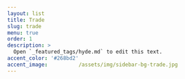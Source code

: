 ```yaml
---
layout: list
title: Trade
slug: trade
menu: true
order: 1
description: >
  Open `_featured_tags/hyde.md` to edit this text.
accent_color: '#268bd2'
accent_image:          /assets/img/sidebar-bg-trade.jpg
---
```

